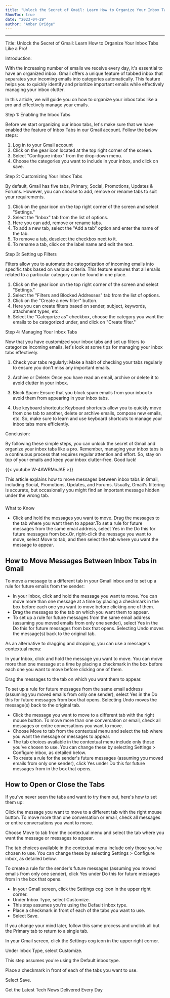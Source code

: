 ```yaml
---
title: "Unlock the Secret of Gmail: Learn How to Organize Your Inbox Tabs Like a Pro!"
ShowToc: true 
date: "2023-04-29"
author: "Amber Bridge"
---
```

*****
Title: Unlock the Secret of Gmail: Learn How to Organize Your Inbox Tabs Like a Pro!

Introduction:

With the increasing number of emails we receive every day, it's essential to have an organized inbox. Gmail offers a unique feature of tabbed inbox that separates your incoming emails into categories automatically. This feature helps you to quickly identify and prioritize important emails while effectively managing your inbox clutter.

In this article, we will guide you on how to organize your inbox tabs like a pro and effectively manage your emails.

Step 1: Enabling the Inbox Tabs

Before we start organizing our inbox tabs, let's make sure that we have enabled the feature of Inbox Tabs in our Gmail account. Follow the below steps:

1. Log in to your Gmail account
2. Click on the gear icon located at the top right corner of the screen.
3. Select "Configure inbox" from the drop-down menu.
4. Choose the categories you want to include in your inbox, and click on save.

Step 2: Customizing Your Inbox Tabs

By default, Gmail has five tabs, Primary, Social, Promotions, Updates & Forums. However, you can choose to add, remove or rename tabs to suit your requirements.

1. Click on the gear icon on the top right corner of the screen and select "Settings."
2. Select the "Inbox" tab from the list of options.
3. Here you can add, remove or rename tabs.
4. To add a new tab, select the "Add a tab" option and enter the name of the tab.
5. To remove a tab, deselect the checkbox next to it.
6. To rename a tab, click on the label name and edit the text.

Step 3: Setting up Filters

Filters allow you to automate the categorization of incoming emails into specific tabs based on various criteria. This feature ensures that all emails related to a particular category can be found in one place.

1. Click on the gear icon on the top right corner of the screen and select "Settings."
2. Select the "Filters and Blocked Addresses" tab from the list of options.
3. Click on the "Create a new filter" button.
4. Here you can create filters based on sender, subject, keywords, attachment types, etc.
5. Select the "Categorize as" checkbox, choose the category you want the emails to be categorized under, and click on "Create filter."

Step 4: Managing Your Inbox Tabs

Now that you have customized your inbox tabs and set up filters to categorize incoming emails, let's look at some tips for managing your inbox tabs effectively.

1. Check your tabs regularly: Make a habit of checking your tabs regularly to ensure you don't miss any important emails.

2. Archive or Delete: Once you have read an email, archive or delete it to avoid clutter in your inbox.

3. Block Spam: Ensure that you block spam emails from your inbox to avoid them from appearing in your inbox tabs.

4. Use keyboard shortcuts: Keyboard shortcuts allow you to quickly move from one tab to another, delete or archive emails, compose new emails, etc. So, make sure to learn and use keyboard shortcuts to manage your inbox tabs more efficiently.

Conclusion:

By following these simple steps, you can unlock the secret of Gmail and organize your inbox tabs like a pro. Remember, managing your inbox tabs is a continuous process that requires regular attention and effort. So, stay on top of your emails and keep your inbox clutter-free. Good luck!

{{< youtube W-4AWRMnJAE >}} 




This article explains how to move messages between inbox tabs in Gmail, including Social, Promotions, Updates, and Forums. Usually, Gmail's filtering is accurate, but occasionally you might find an important message hidden under the wrong tab.

 
### 
What to Know
 
- Click and hold the messages you want to move. Drag the messages to the tab where you want them to appear.To set a rule for future messages from the same email address, select Yes in the Do this for future messages from box.Or, right-click the message you want to move, select Move to tab, and then select the tab where you want the message to appear.

 
##   How to Move Messages Between Inbox Tabs in Gmail  
 

To move a message to a different tab in your Gmail inbox and to set up a rule for future emails from the sender:

 
- In your Inbox, click and hold the message you want to move. You can move more than one message at a time by placing a checkmark in the box before each one you want to move before clicking one of them.
 - Drag the messages to the tab on which you want them to appear.
 - To set up a rule for future messages from the same email address (assuming you moved emails from only one sender), select Yes in the Do this for future messages from box that opens. Selecting Undo moves the message(s) back to the original tab.

 

As an alternative to dragging and dropping, you can use a message's contextual menu:

 

In your Inbox, click and hold the message you want to move. You can move more than one message at a time by placing a checkmark in the box before each one you want to move before clicking one of them.

 

Drag the messages to the tab on which you want them to appear.

 

To set up a rule for future messages from the same email address (assuming you moved emails from only one sender), select Yes in the Do this for future messages from box that opens. Selecting Undo moves the message(s) back to the original tab.

 
- Click the message you want to move to a different tab with the right mouse button. To move more than one conversation or email, check all messages or entire conversations you want to move.
 - Choose Move to tab from the contextual menu and select the tab where you want the message or messages to appear.
 - The tab choices available in the contextual menu include only those you've chosen to use. You can change these by selecting Settings > Configure inbox, as detailed below.
 - To create a rule for the sender's future messages (assuming you moved emails from only one sender), click Yes under Do this for future messages from in the box that opens.

 
##   How to Open or Close the Tabs  
 

If you've never seen the tabs and want to try them out, here's how to set them up:

 

Click the message you want to move to a different tab with the right mouse button. To move more than one conversation or email, check all messages or entire conversations you want to move.

 

Choose Move to tab from the contextual menu and select the tab where you want the message or messages to appear.

 
The tab choices available in the contextual menu include only those you've chosen to use. You can change these by selecting Settings > Configure inbox, as detailed below.
 

To create a rule for the sender's future messages (assuming you moved emails from only one sender), click Yes under Do this for future messages from in the box that opens.

 
- In your Gmail screen, click the Settings cog icon in the upper right corner.
 - Under Inbox Type, select Customize.
 - This step assumes you're using the Default inbox type.
 - Place a checkmark in front of each of the tabs you want to use.
 - Select Save.

 

If you change your mind later, follow this same process and unclick all but the Primary tab to return to a single tab.

 

In your Gmail screen, click the Settings cog icon in the upper right corner.

 

Under Inbox Type, select Customize.

 
This step assumes you're using the Default inbox type.
 

Place a checkmark in front of each of the tabs you want to use. 

 

Select Save.

 

Get the Latest Tech News Delivered Every Day




